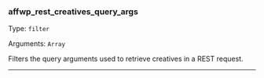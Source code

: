### affwp_rest_creatives_query_args

Type: `filter`

Arguments: `Array`

Filters the query arguments used to retrieve creatives in a REST request.

----

